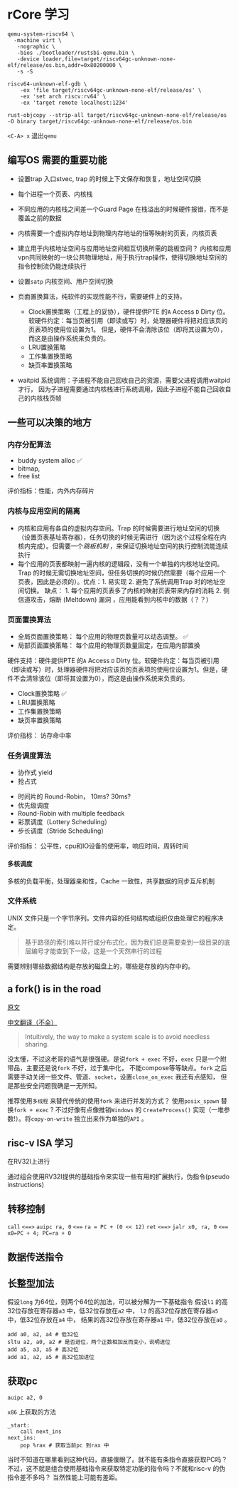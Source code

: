 # rCore 学习

```
qemu-system-riscv64 \
  -machine virt \
   -nographic \
   -bios ./bootloader/rustsbi-qemu.bin \
   -device loader,file=target/riscv64gc-unknown-none-elf/release/os.bin,addr=0x80200000 \
   -s -S

riscv64-unknown-elf-gdb \
    -ex 'file target/riscv64gc-unknown-none-elf/release/os' \
    -ex 'set arch riscv:rv64' \
    -ex 'target remote localhost:1234'
``` 

```
rust-objcopy --strip-all target/riscv64gc-unknown-none-elf/release/os -O binary target/riscv64gc-unknown-none-elf/release/os.bin
```

`<C-A> x` 退出`qemu`


## 编写OS 需要的重要功能

- 设置trap 入口stvec, trap 的时候上下文保存和恢复，地址空间切换
- 每个进程一个页表、内核栈
- 不同应用的内核栈之间差一个Guard Page 在栈溢出的时候硬件报错，而不是覆盖之前的数据
- 内核需要一个虚拟内存地址到物理内存地址的恒等映射的页表，内核页表
- 建立用于内核地址空间与应用地址空间相互切换所需的跳板空间？  内核和应用vpn共同映射的一块公共物理地址，用于执行trap操作，使得切换地址空间的指令控制流仍能连续执行
- 设置`satp` 内核空间、用户空间切换
- 页面置换算法，纯软件的实现性能不行，需要硬件上的支持。
	- Clock置换策略（工程上的妥协），硬件提供PTE 的`A` Access `D` Dirty 位。
        软硬件约定：每当页被引用（即读或写）时，处理器硬件将把对应该页的页表项的使用位设置为1。
        但是，硬件不会清除该位（即将其设置为0），而这是由操作系统来负责的。
	- LRU置换策略
	- 工作集置换策略
	- 缺页率置换策略


- waitpid 系统调用：子进程不能自己回收自己的资源，需要父进程调用waitpid才行，
    因为子进程需要通过内核栈进行系统调用，因此子进程不能自己回收自己的内核栈页帧


## 一些可以决策的地方

### 内存分配算法

- buddy system alloc  ✅
- bitmap, 
- free list

评价指标：性能，内外内存碎片
 
### 内核与应用空间的隔离

- 内核和应用有各自的虚拟内存空间。Trap 的时候需要进行地址空间的切换（设置页表基址寄存器），任务切换的时候无需进行（因为这个过程全程在内核内完成）。但需要一个*跳板机制* ，来保证切换地址空间的执行控制流能连续执行
- 每个应用的页表都映射一遍内核的逻辑段，没有一个单独的内核地址空间。Trap 的时候无需切换地址空间，但任务切换的时候仍然需要（每个应用一个页表，因此是必须的）。优点：1. 易实现 2. 避免了系统调用Trap 时的地址空间切换。 缺点： 1. 每个应用的页表多了内核的映射页表带来内存的消耗 2. 侧信道攻击，熔断 (Meltdown) 漏洞 ，应用能看到内核中的数据（？？）


### 页面置换算法

- 全局页面置换策略： 每个应用的物理页数量可以动态调整。 ✅
- 局部页面置换策略： 每个应用的物理页数量固定，在应用内部置换

硬件支持：硬件提供PTE 的`A` Access `D` Dirty 位。软硬件约定：每当页被引用（即读或写）时，处理器硬件将把对应该页的页表项的使用位设置为1。但是，硬件不会清除该位（即将其设置为0），而这是由操作系统来负责的。

* Clock置换策略 ✅
* LRU置换策略
* 工作集置换策略
* 缺页率置换策略

评价指标： 访存命中率

### 任务调度算法

* 协作式 yield
* 抢占式

- 时间片的 Round-Robin， 10ms? 30ms?
- 优先级调度
- Round-Robin with multiple feedback
- 彩票调度（Lottery Scheduling）
- 步长调度（Stride Scheduling）

评价指标： 公平性，cpu和IO设备的使用率，响应时间，周转时间


#### 多核调度

多核的负载平衡，处理器亲和性，Cache 一致性，共享数据的同步互斥机制


### 文件系统

UNIX 文件只是一个字节序列。文件内容的任何结构或组织仅由处理它的程序决定。

> 基于路径的索引难以并行或分布式化，因为我们总是需要查到一级目录的底层编号才能查到下一级，这是一个天然串行的过程

需要辨别哪些数据结构是存放的磁盘上的，哪些是存放的内存中的。


## a fork() is in the road


[原文](https://www.microsoft.com/en-us/research/uploads/prod/2019/04/fork-hotos19.pdf)

[中文翻译（不全）](https://github.com/YdrMaster/notebook/blob/main/rCore3.0/20220330-get-fork-out-of-my-os.md)

> Intuitively, the way to make a system scale is to avoid needless sharing.

没太懂，不过这老哥的语气是很强硬。是说`fork + exec` 不好，`exec` 只是一个附带品，主要还是说`fork` 不好，过于集中化，
不能compose等等缺点。`fork` 之后需要手动关闭一些文件、管道、`socket`，设置`close_on_exec` 我还有点感知，
但是那些安全问题我确是一无所知。
 
推荐使用`多线程` 来替代传统的使用`fork` 来进行并发的方式？ 使用`posix_spawn` 替换`fork + exec` ? 不过好像有点像推销`Windows` 的
`CreateProcess()` 实现（一堆参数!）。将`copy-on-write` 独立出来作为单独的`API` 。


## risc-v ISA 学习

在RV32I上进行

通过组合使用RV32I提供的基础指令来实现一些有用的扩展执行，伪指令(pseudo instructions)

## 转移控制

`call` `<==>` `auipc ra, 0`  `<==` `ra = PC + (0 << 12)`
`ret` `<==>` `jalr x0, ra, 0` `<==` `x0=PC + 4; PC=ra + 0`

## 数据传送指令


## 长整型加法

假设`long` 为64位，则两个64位的加法，可以被分解为一下基础指令
假设`l1` 的高32位存放在寄存器`a3` 中，低32位存放在`a2` 中，
`l2` 的高32位存放在寄存器`a5` 中，低32位存放在`a4` 中，
结果的高32位存放在寄存器`a1` 中，低32位存放在`a0` 。

```
add a0, a2, a4 # 低32位
sltu a2, a0, a2 # 是否进位，两个正数相加反而变小，说明进位
add a5, a3, a5 # 高32位
add a1, a2, a5 # 高32位加进位
```


## 获取pc

```
auipc a2, 0
```

`x86` 上获取的方法

```
_start:
	call next_ins
next_ins:
	pop %rax # 获取当前pc 到rax 中
```

当时不知道在哪里看到这种代码，直接傻眼了。就不能有条指令直接获取PC吗？
不过，这不就是组合使用基础指令来获取特定功能的指令吗？不就和risc-v 的伪指令差不多吗？
当然性能上可能有差距。

